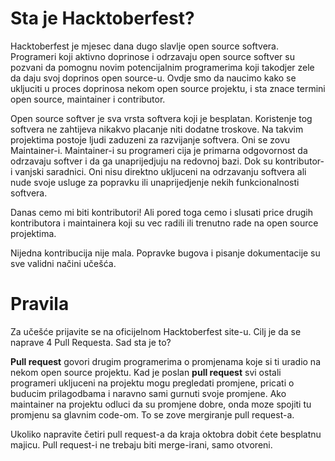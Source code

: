 # Sta je Hacktoberfest?

Hacktoberfest je mjesec dana dugo slavlje open source softvera. Programeri koji aktivno doprinose i odrzavaju open source softver su pozvani da pomognu novim potencijalnim programerima koji takodjer zele da daju svoj doprinos open source-u. Ovdje smo da naucimo kako se ukljuciti u proces doprinosa nekom open source projektu, i sta znace termini open source, maintainer i contributor.

Open source softver je sva vrsta softvera koji je besplatan. Koristenje tog softvera ne zahtijeva nikakvo placanje niti dodatne troskove. Na takvim projektima postoje ljudi zaduzeni za razvijanje softvera. Oni se zovu Maintainer-i. Maintainer-i su programeri cija je primarna odgovornost da odrzavaju softver i da ga unaprijedjuju na redovnoj bazi. Dok su kontributor-i vanjski saradnici. Oni nisu direktno ukljuceni na odrzavanju softvera ali nude svoje usluge za popravku ili unaprijedjenje nekih funkcionalnosti softvera.

Danas cemo mi biti kontributori! Ali pored toga cemo i slusati price drugih kontributora i maintainera koji su vec radili ili trenutno rade na open source projektima.

Nijedna kontribucija nije mala. Popravke bugova i pisanje dokumentacije su sve validni načini učešća.

# Pravila

Za učešće prijavite se na oficijelnom Hacktoberfest site-u. Cilj je da se naprave 4 Pull Requesta. Sad sta je to?

**Pull request** govori drugim programerima o promjenama koje si ti uradio na nekom open source projektu. Kad je poslan **pull request** svi ostali programeri ukljuceni na projektu mogu pregledati promjene, pricati o buducim prilagodbama i naravno sami gurnuti svoje promjene. Ako maintainer na projektu odluci da su promjene dobre, onda moze spojiti tu promjenu sa glavnim code-om. To se zove mergiranje pull request-a.

Ukoliko napravite četiri pull request-a da kraja oktobra dobit ćete besplatnu majicu. Pull request-i ne trebaju biti merge-irani, samo otvoreni.